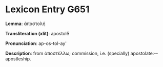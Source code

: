 # Lexicon Entry G651

**Lemma**: ἀποστολή

**Transliteration (xlit)**: apostolḗ

**Pronunciation**: ap-os-tol-ay'

**Description**:
from ἀποστέλλω; commission, i.e. (specially) apostolate:--apostleship.
